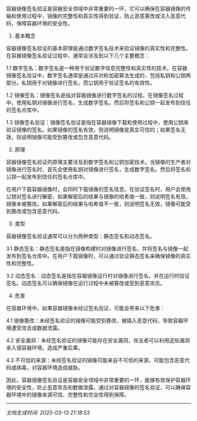 容器镜像签名验证是容器安全领域中非常重要的一环，它可以确保在容器镜像的传输和使用过程中，镜像的完整性和真实性得到验证，防止恶意篡改或注入恶意代码，保障容器环境的安全性。

1. 基本概念

容器镜像签名验证的基本原理是通过数字签名技术来验证镜像的真实性和完整性。在容器镜像签名验证过程中，通常会涉及到以下几个主要概念：

1.1 数字签名：数字签名是一种用于验证数字信息完整性和真实性的技术。在容器镜像签名验证中，数字签名通常是通过非对称加密算法生成的，包括私钥和公钥两部分。私钥用于对镜像进行签名，而公钥用于验证签名的有效性。

1.2 镜像签名：镜像签名是指对容器镜像进行数字签名的过程。在镜像签名过程中，使用私钥对镜像进行签名，生成数字签名，然后将签名和公钥一起发布到信任的签名仓库中。

1.3 镜像签名验证：镜像签名验证是指在容器镜像下载和使用过程中，使用公钥来验证镜像的签名。如果镜像的签名有效，则说明镜像是真实可信的；如果签名无效，则说明镜像可能受到篡改或包含恶意代码。

2. 原理

容器镜像签名验证的原理主要涉及到数字签名和公钥加密技术。当镜像的生产者对镜像进行签名时，首先会使用私钥对镜像进行签名，生成数字签名。然后将签名和公钥一起发布到信任的签名仓库中。

在用户下载容器镜像时，会同时下载镜像的签名信息。在验证签名时，用户会使用公钥对签名进行解密，如果解密后的结果与镜像的哈希值一致，则说明签名有效，镜像未被篡改。如果解密后的结果与哈希值不一致，则说明签名无效，镜像可能受到篡改或包含恶意代码。

3. 类型

容器镜像签名验证通常可以分为两种类型：静态签名和动态签名。

3.1 静态签名：静态签名是指在镜像构建时对镜像进行签名，并将签名与镜像一起发布到签名仓库中。在用户下载镜像时，可以通过验证静态签名来确保镜像的真实性和完整性。

3.2 动态签名：动态签名是指在容器镜像运行时对镜像进行签名，并在运行时验证签名。动态签名可以确保镜像在运行过程中未被篡改或受到恶意攻击。

4. 危害

在容器环境中，如果容器镜像未经过签名验证，可能会带来以下危害：

4.1 镜像篡改：未经签名验证的镜像可能受到篡改，被插入恶意代码，导致容器环境遭受攻击或数据泄露。

4.2 安全漏洞：未经签名验证的镜像可能存在安全漏洞，攻击者可以利用这些漏洞来入侵容器环境，造成严重后果。

4.3 不可信的来源：未经签名验证的镜像可能来自不可信的来源，可能包含恶意代码或病毒，对容器环境造成威胁。

因此，容器镜像签名验证是容器安全领域中非常重要的一环，能够有效保护容器环境的安全性，防止恶意攻击和数据泄露。通过对容器镜像的签名验证，可以确保容器环境中的镜像来源可信、完整性和完全性得到保障。

---

*文档生成时间: 2025-03-13 21:18:53*
